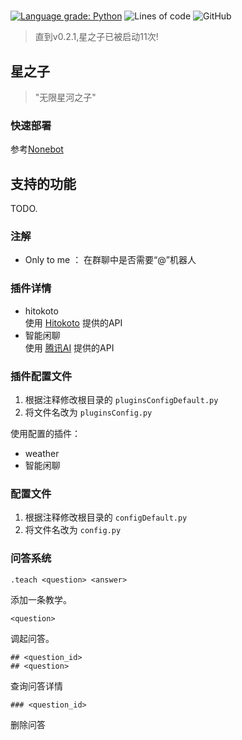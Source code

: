 
# 
[![Language grade: Python](https://img.shields.io/lgtm/grade/python/g/Lparksi/Sohn_des_Sterns.svg?logo=lgtm&logoWidth=18)](https://lgtm.com/projects/g/Lparksi/Sohn_des_Sterns/)
![Lines of code](https://img.shields.io/tokei/lines/github/lparksi/Sohn_des_Sterns)
![GitHub](https://img.shields.io/github/license/Lparksi/Sohn_des_Sterns)

> 直到v0.2.1,星之子已被启动11次!

## 星之子
> "无限星河之子" 

### 快速部署

参考[Nonebot](https://docs.nonebot.dev/guide/installation.html)
## 支持的功能  
TODO.

  
### 注解  
- Only to me ： 在群聊中是否需要“@”机器人
### 插件详情
- hitokoto  
使用 [Hitokoto](https://hitokoto.cn/) 提供的API
- 智能闲聊  
使用 [腾讯AI](https://ai.qq.com/) 提供的API
### 插件配置文件  
1. 根据注释修改根目录的 `pluginsConfigDefault.py`  
2. 将文件名改为 `pluginsConfig.py`    

使用配置的插件：
- weather
- 智能闲聊
### 配置文件
1. 根据注释修改根目录的 `configDefault.py` 
2. 将文件名改为 `config.py`
### 问答系统
```
.teach <question> <answer>
```
添加一条教学。
```
<question>
```
调起问答。
```
## <question_id>
## <question>
```
查询问答详情
```
### <question_id>
```
删除问答